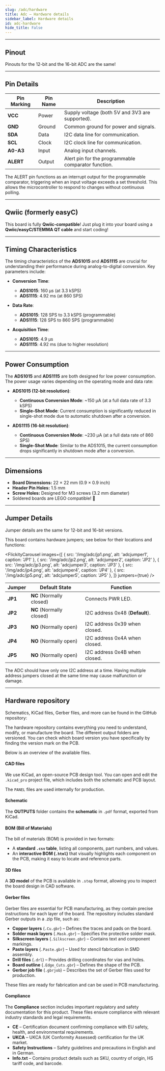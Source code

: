 ```yaml
---  
slug: /adc/hardware  
title: Adc – Hardware details
sidebar_label: Hardware details
id: adc-hardware  
hide_title: False  
---
```


---

## Pinout

<CenteredImage src="/img/adc/pinout.png" alt="adc pinout diagram" caption="ADC pinout diagram"/>

<InfoBox>Pinouts for the 12-bit and the 16-bit ADC are the same!</InfoBox>

---

## Pin Details

| Pin Marking | Pin Name | Description                                         |
| ----------- | -------- | --------------------------------------------------- |
| **VCC**     | Power    | Supply voltage (both 5V and 3V3 are supported).     |
| **GND**     | Ground   | Common ground for power and signals.                |
| **SDA**     | Data     | I2C data line for communication.                    |
| **SCL**     | Clock    | I2C clock line for communication.                   |
| **A0-A3**   | Input    | Analog input channels.                              |
| **ALERT**   | Output   | Alert pin for the programmable comparator function. |

<InfoBox>The ALERT pin functions as an interrupt output for the programmable comparator, triggering when an input voltage exceeds a set threshold. This allows the microcontroller to respond to changes without continuous polling.</InfoBox>

---

## Qwiic (formerly easyC)

<CenteredImage src="/img/easyc_transparent.png" alt="EasyC/qwiic cable" width="550px" />
 
<InfoBox>This board is fully **Qwiic-compatible**! Just plug it into your board using a **Qwiic/easyC/STEMMA QT cable** and start coding!</InfoBox>

<QuickLink 
  title="Qwiic (formerly easyC) details and specifications" 
  description="Learn about hardware specifications, compatibility, and usage of the Qwiic connector." 
  url="/qwiic" 
/>

---

## Timing Characteristics

The timing characteristics of the **ADS1015** and **ADS1115** are crucial for understanding their performance during analog-to-digital conversion. Key parameters include:

- **Conversion Time**:
  - **ADS1015**: 160 µs (at 3.3 kSPS)
  - **ADS1115**: 4.92 ms (at 860 SPS)

- **Data Rate**: 
  - **ADS1015**: 128 SPS to 3.3 kSPS (programmable)
  - **ADS1115**: 128 SPS to 860 SPS (programmable)

- **Acquisition Time**:
  - **ADS1015**: 4.9 µs
  - **ADS1115**: 4.92 ms (due to higher resolution)

---

## Power Consumption

The **ADS1015** and **ADS1115** are both designed for low power consumption. The power usage varies depending on the operating mode and data rate:

- **ADS1015 (12-bit resolution)**:
  - **Continuous Conversion Mode**: ~150 µA (at a full data rate of 3.3 kSPS)
  - **Single-Shot Mode**: Current consumption is significantly reduced in single-shot mode due to automatic shutdown after a conversion.

- **ADS1115 (16-bit resolution)**:
  - **Continuous Conversion Mode**: ~230 µA (at a full data rate of 860 SPS)
  - **Single-Shot Mode**: Similar to the ADS1015, the current consumption drops significantly in shutdown mode after a conversion.

---

## Dimensions

- **Board Dimensions:** 22 × 22 mm (0.9 × 0.9 inch)  
- **Header Pin Holes:** 1.5 mm  
- **Screw Holes:** Designed for M3 screws (3.2 mm diameter)  
- Soldered boards are LEGO compatible! 🧱

---

## Jumper Details

<InfoBox>Jumper details are the same for 12-bit and 16-bit versions.</InfoBox>

This board contains hardware jumpers; see below for their locations and functions:

<FlickityCarousel
  images={[
    { src: '/img/adc/jp1.png', alt: 'adcjumper1', caption: 'JP1' },
    { src: '/img/adc/jp2.png', alt: 'adcjumper2', caption: 'JP2' },
    { src: '/img/adc/jp3.png', alt: 'adcjumper3', caption: 'JP3' },
    { src: '/img/adc/jp4.png', alt: 'adcjumper4', caption: 'JP4' },
    { src: '/img/adc/jp5.png', alt: 'adcjumper5', caption: 'JP5' },
  ]}
  jumpers={true}
/>

| Jumper  | Default State            | Function                        |
| ------- | ------------------------ | ------------------------------- |
| **JP1** | **NC** (Normally closed) | Connects PWR LED.               |
| **JP2** | **NC** (Normally closed) | I2C address 0x48 (**Default**). |
| **JP3** | **NO** (Normally open)   | I2C address 0x39 when closed.   |
| **JP4** | **NO** (Normally open)   | I2C address 0x4A when closed.   |
| **JP5** | **NO** (Normally open)   | I2C address 0x4B when closed.   |

<WarningBox>The ADC should have only one I2C address at a time. Having multiple address jumpers closed at the same time may cause malfunction or damage.</WarningBox>

---

## Hardware repository

Schematics, KiCad files, Gerber files, and more can be found in the GitHub repository:

<QuickLink 
  title="ADC 12-bit ADS1015 Hardware design" 
  description="GitHub hardware repository for this product"
  url="https://github.com/SolderedElectronics/ADC-12-bit-ADS1015-4-channel-with-PGA-breakout-hardware-design/tree/main" 
/> 

<QuickLink 
  title="ADC 16-bit ADS1115 Hardware design" 
  description="GitHub hardware repository for this product"
  url="https://github.com/SolderedElectronics/ADC-16-bit-ADS1115-4-channel-with-PGA-breakout-hardware-design/tree/main" 
/> 

The hardware repository contains everything you need to understand, modify, or manufacture the board. The different output folders are versioned. You can check which board version you have specifically by finding the version mark on the PCB.

Below is an overview of the available files.

#### CAD files

We use KiCad, an open-source PCB design tool. You can open and edit the `.kicad_pro` project file, which includes both the schematic and PCB layout.

The `PANEL` files are used internally for production.

#### Schematic

The **OUTPUTS** folder contains the **schematic** in `.pdf` format, exported from KiCad.

#### BOM (Bill of Materials)

The bill of materials (BOM) is provided in two formats:  

- A **standard `.csv` table**, listing all components, part numbers, and values.  
- An **interactive BOM (`.html`)** that visually highlights each component on the PCB, making it easy to locate and reference parts.  

#### 3D files

A **3D model** of the PCB is available in `.step` format, allowing you to inspect the board design in CAD software.

#### Gerber files 

Gerber files are essential for PCB manufacturing, as they contain precise instructions for each layer of the board. The repository includes standard Gerber outputs in a .zip file, such as:  

- **Copper layers** (`.Cu.gbr`) – Defines the traces and pads on the board.  
- **Solder mask layers** (`.Mask.gbr`) – Specifies the protective solder mask.  
- **Silkscreen layers** (`.Silkscreen.gbr`) – Contains text and component markings.  
- **Paste layers** (`.Paste.gbr`) – Used for stencil fabrication in SMD assembly.  
- **Drill files** (`.drl`) – Provides drilling coordinates for vias and holes.  
- **Board outline** (`.Edge_Cuts.gbr`) – Defines the shape of the PCB.  
- **Gerber job file** (`.gbrjob`) – Describes the set of Gerber files used for production.

These files are ready for fabrication and can be used in PCB manufacturing.

#### Compliance

The **Compliance** section includes important regulatory and safety documentation for this product. These files ensure compliance with relevant industry standards and legal requirements.

- **CE** – Certification document confirming compliance with EU safety, health, and environmental requirements.  
- **UKCA** – UKCA (UK Conformity Assessed) certification for the UK market.  
- **Safety Instructions** – Safety guidelines and precautions in English and in German.  
- **Info.txt** – Contains product details such as SKU, country of origin, HS tariff code, and barcode.